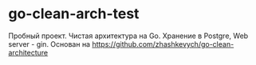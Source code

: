 # go-clean-arch-test
Пробный проект. Чистая архитектура на Go. Хранение в Postgre, Web server - gin.
Основан на https://github.com/zhashkevych/go-clean-architecture
